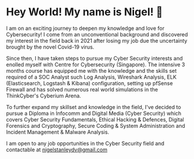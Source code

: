 # Hey World! My name is Nigel! 👋 

I am on an exciting journey to deepen my knowledge and love for Cybersecurity! I come from an unconventional background and discovered my interest in the field back in 2021 after losing my job due the uncertainty brought by the novel Covid-19 virus.

Since then, I have taken steps to pursue my Cyber Security interests and enolled myself with Centre for Cybersecurity (Singapore). The intensive 3 months course has equipped me with the knowledge and the skills set required of a SOC Analyst such Log Analysis, Wireshark Analysis, ELK (Elasticsearch, Logstash & Kibana) configuration, setting up pfSense Firewall and has solved numerous real world simulations in the ThinkCyber's Cyberium Arena.

To further expand my skillset and knowledge in the field, I've decided to pursue a Diploma in Infocomm and Digital Media (Cyber Security) which covers Cyber Security Fundamentals, Ethical Hacking & Defences, Digital Forensics and Cryptography, Secure Coding & System Administration and Incident Management & Malware Analysis.  

I am open to any job opportunities in the Cyber Security field and contactable at nigelstanleydv@gmail.com

